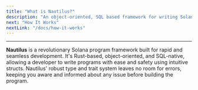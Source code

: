 ```yaml
---
title: "What is Nautilus?"
description: "An object-oriented, SQL based framework for writing Solana programs."
next: "How It Works"
nextLink: "/docs/how-it-works"
---
```


---

**Nautilus** is a revolutionary Solana program framework built for rapid and seamless development. It's Rust-based, object-oriented, and SQL-native, allowing a developer to write programs with ease and safety using intuitive structs. Nautilus' robust type and trait system leaves no room for errors, keeping you aware and informed about any issue before building the program.
